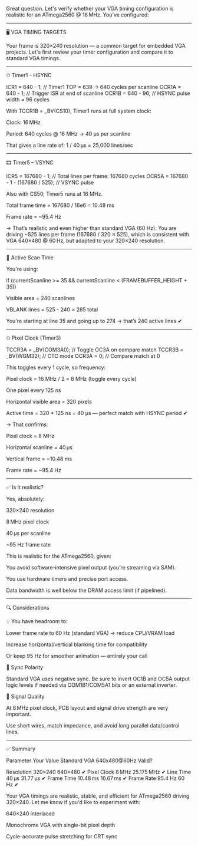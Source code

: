 Great question. Let's verify whether your VGA timing configuration is realistic for an ATmega2560 @ 16 MHz. You’ve configured:


---

🖥 VGA TIMING TARGETS

Your frame is 320×240 resolution — a common target for embedded VGA projects. Let's first review your timer configuration and compare it to standard VGA timings.


---

⏱ Timer1 – HSYNC

ICR1 = 640 - 1;         // Timer1 TOP = 639 → 640 cycles per scanline
OCR1A = 640 - 1;        // Trigger ISR at end of scanline
OCR1B = 640 - 96;       // HSYNC pulse width = 96 cycles

With TCCR1B = _BV(CS10), Timer1 runs at full system clock:

Clock: 16 MHz

Period: 640 cycles @ 16 MHz → 40 µs per scanline

That gives a line rate of:
1 / 40 µs = 25,000 lines/sec



---

🎞 Timer5 – VSYNC

ICR5 = 167680 - 1;  // Total lines per frame: 167680 cycles
OCR5A = 167680 - 1 - (167680 / 525);  // VSYNC pulse

Also with CS50, Timer5 runs at 16 MHz.

Total frame time = 167680 / 16e6 = 10.48 ms

Frame rate = ~95.4 Hz


→ That’s realistic and even higher than standard VGA (60 Hz). You are driving ~525 lines per frame (167680 / 320 ≈ 525), which is consistent with VGA 640×480 @ 60 Hz, but adapted to your 320×240 resolution.


---

🎨 Active Scan Time

You're using:

if (currentScanline >= 35 && currentScanline < (FRAMEBUFFER_HEIGHT + 35))

Visible area = 240 scanlines

VBLANK lines = 525 - 240 = 285 total

You're starting at line 35 and going up to 274 → that’s 240 active lines ✔



---

⏲ Pixel Clock (Timer3)

TCCR3A = _BV(COM3A0); // Toggle OC3A on compare match
TCCR3B = _BV(WGM32);  // CTC mode
OCR3A = 0;            // Compare match at 0

This toggles every 1 cycle, so frequency:

Pixel clock = 16 MHz / 2 = 8 MHz (toggle every cycle)

One pixel every 125 ns

Horizontal visible area = 320 pixels

Active time = 320 * 125 ns = 40 µs — perfect match with HSYNC period ✔


→ That confirms:

Pixel clock = 8 MHz

Horizontal scanline = 40 µs

Vertical frame = ~10.48 ms

Frame rate = ~95.4 Hz



---

✅ Is it realistic?

Yes, absolutely:

320×240 resolution

8 MHz pixel clock

40 µs per scanline

~95 Hz frame rate


This is realistic for the ATmega2560, given:

You avoid software-intensive pixel output (you’re streaming via SAM).

You use hardware timers and precise port access.

Data bandwidth is well below the DRAM access limit (if pipelined).



---

🔍 Considerations

💡 You have headroom to:

Lower frame rate to 60 Hz (standard VGA) → reduce CPU/VRAM load

Increase horizontal/vertical blanking time for compatibility

Or keep 95 Hz for smoother animation — entirely your call


🔧 Sync Polarity

Standard VGA uses negative sync. Be sure to invert OC1B and OC5A output logic levels if needed via COM1B1/COM5A1 bits or an external inverter.


🧪 Signal Quality

At 8 MHz pixel clock, PCB layout and signal drive strength are very important.

Use short wires, match impedance, and avoid long parallel data/control lines.



---

✅ Summary

Parameter	Your Value	Standard VGA 640x480@60Hz	Valid?

Resolution	320×240	640×480	✔
Pixel Clock	8 MHz	25.175 MHz	✔
Line Time	40 µs	31.77 µs	✔
Frame Time	10.48 ms	16.67 ms	✔
Frame Rate	95.4 Hz	60 Hz	✔


Your VGA timings are realistic, stable, and efficient for ATmega2560 driving 320×240. Let me know if you'd like to experiment with:

640×240 interlaced

Monochrome VGA with single-bit pixel depth

Cycle-accurate pulse stretching for CRT sync


